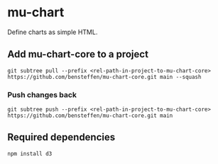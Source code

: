 
# mu-chart

Define charts as simple HTML.

## Add mu-chart-core to a project

    git subtree pull --prefix <rel-path-in-project-to-mu-chart-core> https://github.com/bensteffen/mu-chart-core.git main --squash

### Push changes back

    git subtree push --prefix <rel-path-in-project-to-mu-chart-core> https://github.com/bensteffen/mu-chart-core.git main

## Required dependencies

    npm install d3
